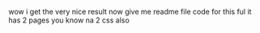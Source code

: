 


wow i get the very nice result now give me readme file code for this ful it has 2 pages you know na 2 css also 